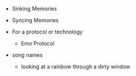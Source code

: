   * Sinking Memories
  * Syncing Memories

  * For a protocol or technology

    * Emo Protocol
  * song names
    * looking at a rainbow through a dirty window
